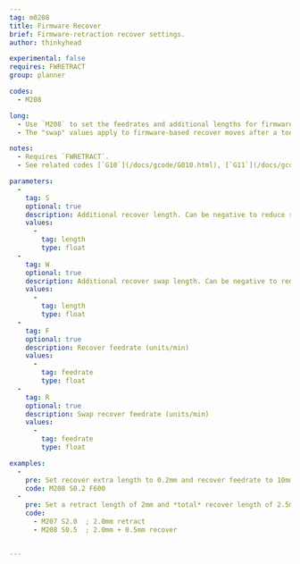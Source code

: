 ```yaml
---
tag: m0208
title: Firmware Recover
brief: Firmware-retraction recover settings.
author: thinkyhead

experimental: false
requires: FWRETRACT
group: planner

codes:
  - M208

long:
  - Use `M208` to set the feedrates and additional lengths for firmware-based retract recovery. The lengths set by `M208` are applied *in addition* to the lengths set by `M207` when un-retracting (aka "recovering") the filament. The new values will apply to all subsequent `G11` commands.
  - The "swap" values apply to firmware-based recover moves after a tool-change.

notes:
  - Requires `FWRETRACT`.
  - See related codes [`G10`](/docs/gcode/G010.html), [`G11`](/docs/gcode/G010.html), [`M207`](/docs/gcode/M207.html), and [`M209`](/docs/gcode/M209.html).

parameters:
  -
    tag: S
    optional: true
    description: Additional recover length. Can be negative to reduce recover length.
    values:
      -
        tag: length
        type: float
  -
    tag: W
    optional: true
    description: Additional recover swap length. Can be negative to reduce the length.
    values:
      -
        tag: length
        type: float
  -
    tag: F
    optional: true
    description: Recover feedrate (units/min)
    values:
      -
        tag: feedrate
        type: float
  -
    tag: R
    optional: true
    description: Swap recover feedrate (units/min)
    values:
      -
        tag: feedrate
        type: float

examples:
  -
    pre: Set recover extra length to 0.2mm and recover feedrate to 10mm/s
    code: M208 S0.2 F600
  -
    pre: Set a retract length of 2mm and *total* recover length of 2.5mm
    code:
      - M207 S2.0  ; 2.0mm retract
      - M208 S0.5  ; 2.0mm + 0.5mm recover


---
```


